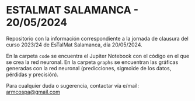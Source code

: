# ESTALMAT SALAMANCA - 20/05/2024

Repositorio con la información correspondiente a la jornada de clausura del curso 2023/24 de EsTalMat Salamanca, día 20/05/2024.

En la carpeta `code` se encuentra el Jupiter Notebook con el código en el que se crea la red neuronal.
En la carpeta `graphs` se encuentran las gráficas generadas con la red neuronal (predicciones, sigmoide de los datos, pérdidas y precisión).

Para cualquier duda o sugerencia, contactar vía e/mail: armcospa@gmail.com
